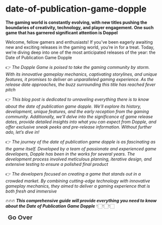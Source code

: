 # date-of-publication-game-dopple

**The gaming world is constantly evolving, with new titles pushing the boundaries of creativity, technology, and player engagement. One such game that has garnered significant attention is Doppel**

Welcome, fellow gamers and enthusiasts! If you’ve been eagerly awaiting new and exciting releases in the gaming world, you’re in for a treat. Today, we’re diving deep into one of the most anticipated releases of the year: the Date of Publication Game Dopple

👉 *The Dopple Game is poised to take the gaming community by storm. With its innovative gameplay mechanics, captivating storylines, and unique features, it promises to deliver an unparalleled gaming experience. As the release date approaches, the buzz surrounding this title has reached fever pitch*

👉 *This blog post is dedicated to unraveling everything there is to know about the date of publication game dopple. We’ll explore its history, development, unique features, and the early reception from the gaming community. Additionally, we’ll delve into the significance of game release dates, provide detailed insights into what you can expect from Dopple, and offer exclusive sneak peeks and pre-release information. Without further ado, let’s dive in!*

👉 *The journey of the date of publication game dopple is as fascinating as the game itself. Developed by a team of passionate and experienced game developers, Dopple has been in the works for several years. The development process involved meticulous planning, iterative design, and extensive testing to ensure a polished final product*

👉 *The developers focused on creating a game that stands out in a crowded market. By combining cutting-edge technology with innovative gameplay mechanics, they aimed to deliver a gaming experience that is both fresh and immersive*

🔥🔥🔥 ***This comprehensive guide will provide everything you need to know about the Date of Publication Game Dopple*** 👇🏻👇🏻👇🏻

[<img src="https://github.com/BiancaMurez/date-of-publication-game-dopple/blob/main/go.png"/>](https://bit.ly/4eB2kbf)
